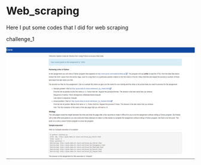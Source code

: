 # Web_scraping
Here I put some codes that I did for web scraping

challenge_1

![image](https://github.com/gab-costa/Web_scraping/blob/main/challenge_1.png)

